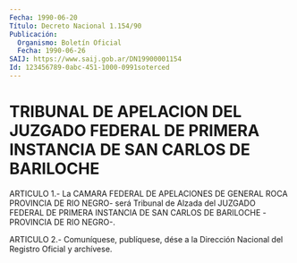 ```yaml
---
Fecha: 1990-06-20
Título: Decreto Nacional 1.154/90
Publicación:
  Organismo: Boletín Oficial
  Fecha: 1990-06-26
SAIJ: https://www.saij.gob.ar/DN19900001154
Id: 123456789-0abc-451-1000-0991soterced
---
```

# TRIBUNAL DE APELACION DEL JUZGADO FEDERAL DE PRIMERA INSTANCIA DE SAN CARLOS DE BARILOCHE

<a id="1"></a>
ARTICULO 1.- La CAMARA FEDERAL DE APELACIONES DE GENERAL ROCA PROVINCIA  DE  RIO  NEGRO-  será  Tribunal  de  Alzada  del JUZGADO FEDERAL  DE PRIMERA INSTANCIA DE SAN CARLOS DE BARILOCHE -PROVINCIA DE RIO NEGRO-.

<a id="2"></a>
ARTICULO  2.-  Comuníquese,  publíquese,  dése  a la Dirección Nacional del Registro Oficial y archívese.